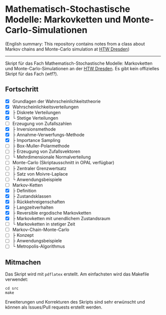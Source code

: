 # Mathematisch-Stochastische Modelle: Markovketten und Monte-Carlo-Simulationen

(English summary: This repository contains notes from a class about Markov
chains and Monte-Carlo simulation at [HTW Dresden](https://htw-dresden.de))

<hr>

Skript für das Fach Mathematisch-Stochastische Modelle: Markovketten und
Monte-Carlo-Simulationen an der [HTW Dresden](https://htw-dresden.de). Es gibt
kein offizielles Skript für das Fach (wtf?).

## Fortschritt

- [x] Grundlagen der Wahrscheinlichkeitstheorie
- [x] Wahrscheinlichkeitsverteilungen
- [x] ├ Diskrete Verteilungen
- [x] └ Stetige Verteilungen
- [ ] Erzeugung von Zufallszahlen
- [x] ├ Inversionsmethode
- [x] ├ Annahme-Verwerfungs-Methode
- [x] ├ Importance Sampling
- [ ] ├ Box-Muller-Polarmethode
- [ ] ├ Erzeugung von Zufallsvektoren
- [ ] └ Mehrdimensionale Normalverteilung
- [ ] Monte-Carlo (Skriptausschnitt in OPAL verfügbar)
- [ ] ├ Zentraler Grenzwertsatz
- [ ] ├ Satz von Moivre-Laplace
- [ ] └ Anwendungsbeispiele
- [ ] Markov-Ketten
- [x] ├ Definition
- [x] ├ Zustandsklassen
- [x] ├ Rückkehreigenschaften
- [x] ├ Langzeitverhalten
- [x] ├ Reversible ergodische Markovketten
- [x] ├ Markovketten mit unendlichem Zustandsraum
- [ ] └ Markovketten in stetiger Zeit
- [ ] Markov-Chain-Monte-Carlo
- [ ] ├ Konzept
- [ ] ├ Anwendungsbeispiele
- [ ] └ Metropolis-Algorithmus

## Mitmachen

Das Skript wird mit `pdflatex` erstellt. Am einfachsten wird das Makefile
verwendet:

```
cd src
make
```

Erweiterungen und Korrekturen des Skripts sind sehr erwünscht und können als
Issues/Pull requests erstellt werden.
